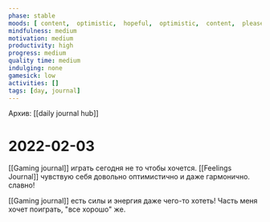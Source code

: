```yaml
---
phase: stable
moods: [ content,  optimistic,  hopeful,  optimistic,  content,  pleased, ]
mindfulness: medium
motivation: medium
productivity: high
progress: medium
quality time: medium
indulging: none
gamesick: low
activities: []
tags: [day, journal]
---
```

Архив: [[daily journal hub]]
# 2022-02-03
[[Gaming journal]] играть сегодня не то чтобы хочется.
[[Feelings Journal]] чувствую себя довольно оптимистично и даже гармонично. славно!

[[Gaming journal]] есть силы и энергия даже чего-то хотеть! Часть меня хочет поиграть, "все хорошо" же.